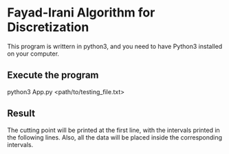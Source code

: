 # Fayad-Irani Algorithm for Discretization

This program is writtern in python3, and you need to have Python3 installed on your computer.

## Execute the program 

python3 App.py <path/to/testing_file.txt>

## Result

The cutting point will be printed at the first line, with the intervals printed in the following lines. Also, all the data will be placed inside the corresponding intervals.